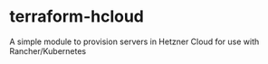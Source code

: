 # terraform-hcloud
A simple module to provision servers in Hetzner Cloud for use with Rancher/Kubernetes
